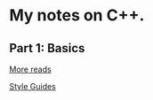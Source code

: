 # My notes on C++.

##  Part 1:  Basics

[More reads](https://classroom.udacity.com/courses/ud210/lessons/1343a461-102f-41e1-b505-bf9ec62f427b/concepts/cde0dddf-6415-4972-9689-45ca6a434220)


[Style Guides](https://classroom.udacity.com/courses/ud210/lessons/1343a461-102f-41e1-b505-bf9ec62f427b/concepts/a1e9e018-127d-485d-a007-f37a478f7ba7) 
